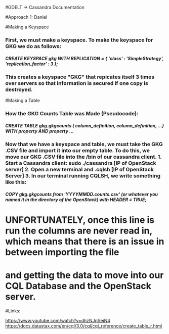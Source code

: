 #GDELT -> Cassandra Documentation

#Approach 1: Daniel

#Making a Keyspace

<h3>First, we must make a keyspace. To make the keyspace for GKG we do as follows:</h3>

<h5>
CREATE KEYSPACE gkg
WITH REPLICATION = { 'class' : 'SimpleStrategy', 'replication_factor' : 3 };
</h5>

<h3>This creates a keyspace "GKG" that repicates itself 3 times over servers so that information is secured if one copy is destroyed.</h3>

#Making a Table

<h3>How the GKG Counts Table was Made (Pseudocode):</h3>

<h5>
CREATE TABLE gkg.gkgcounts 
( column_definition, column_definition, ...)
WITH property AND property ...
</h5>

<h3>Now that we have a keyspace and table, we must take the GKG .CSV file and import it into our empty table.
To do this, we move our GKG .CSV file into the /bin of our cassandra client.
1. Start a Cassandra client: sudo ./cassandra [IP of OpenStack server]
2. Open a new terminal and .cqlsh [IP of OpenStack Server]
3. In our terminal running CQLSH, we write something like this:
</h3>

<h5>COPY gkg.gkgcounts from 'YYYYMMDD.counts.csv' (or whatever you named it in the directory of the OpenStack) with HEADER = TRUE;</h5>

# UNFORTUNATELY, once this line is run the columns are never read in, which means that there is an issue in between importing the file
# and getting the data to move into our CQL Database and the OpenStack server.

#Links:

https://www.youtube.com/watch?v=dhzNJnSeiN4
https://docs.datastax.com/en/cql/3.0/cql/cql_reference/create_table_r.html
